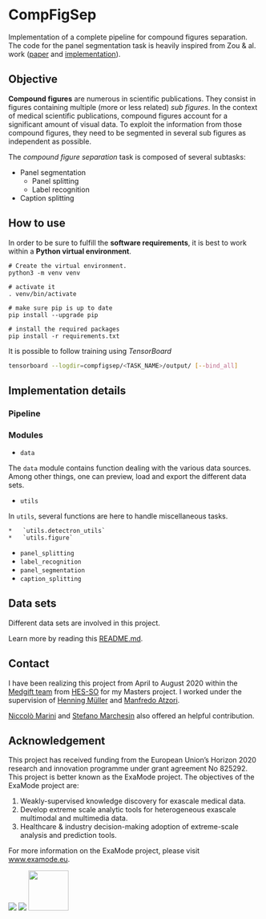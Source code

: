 # CompFigSep

Implementation of a complete pipeline for compound figures separation.\
The code for the panel segmentation task is heavily inspired from Zou & al. work ([paper](https://asistdl.onlinelibrary.wiley.com/doi/abs/10.1002/asi.24334) and [implementation](https://github.com/JieZou1/PanelSeg/tree/master/PanelSeg_Keras)).


## Objective

**Compound figures** are numerous in scientific publications. They consist in figures containing multiple (more or less related) _sub figures_.
In the context of medical scientific publications, compound figures account for a significant amount of visual data.
To exploit the information from those compound figures, they need to be segmented in several sub figures as independent as possible.

The _compound figure separation_ task is composed of several subtasks:
*   Panel segmentation
    *   Panel splitting
    *   Label recognition
*   Caption splitting

## How to use

In order to be sure to fulfill the **software requirements**, it is best to work within a **Python virtual environment**.


```{bash}
# Create the virtual environment.
python3 -m venv venv

# activate it
. venv/bin/activate

# make sure pip is up to date
pip install --upgrade pip

# install the required packages
pip install -r requirements.txt
```


It is possible to follow training using _TensorBoard_
```bash
tensorboard --logdir=compfigsep/<TASK_NAME>/output/ [--bind_all]
```

## Implementation details

### Pipeline

### Modules

*   `data`

The `data` module contains function dealing with the various data sources. Among other things, one can preview, load and export the different data sets.
*   `utils`

In `utils`, several functions are here to handle miscellaneous tasks.

    *   `utils.detectron_utils`
    *   `utils.figure`
*   `panel_splitting`
*   `label_recognition`
*   `panel_segmentation`
*   `caption_splitting`

## Data sets

Different data sets are involved in this project.

Learn more by reading this [README.md](data/README.md).


## Contact

I have been realizing this project from April to August 2020 within the [Medgift team](http://medgift.hevs.ch/wordpress/) from [HES-SO](https://www.hevs.ch/) for my Masters project. I worked under the supervision of [Henning Müller](http://medgift.hevs.ch/wordpress/team/henning-mueller/) and [Manfredo Atzori](http://medgift.hevs.ch/wordpress/team/manfredo-atzori/).

[Niccolò Marini](http://medgift.hevs.ch/wordpress/team/niccolo-marini/) and [Stefano Marchesin](http://www.dei.unipd.it/~marches1/index.html) also offered an helpful contribution.


## Acknowledgement
This project has received funding from the European Union’s Horizon 2020 research and innovation programme under grant agreement No 825292. This project is better known as the ExaMode project. The objectives of the ExaMode project are:
1. Weakly-supervised knowledge discovery for exascale medical data.
2. Develop extreme scale analytic tools for heterogeneous exascale multimodal and multimedia data.
3. Healthcare & industry decision-making adoption of extreme-scale analysis and prediction tools.

For more information on the ExaMode project, please visit www.examode.eu.

![](https://www.examode.eu/wp-content/uploads/2018/11/horizon.jpg) ![](https://www.examode.eu/wp-content/uploads/2018/11/flag_yellow.png) <img src="https://www.examode.eu/wp-content/uploads/2018/11/cropped-ExaModeLogo_blacklines_TranspBackGround1.png" width="80">
